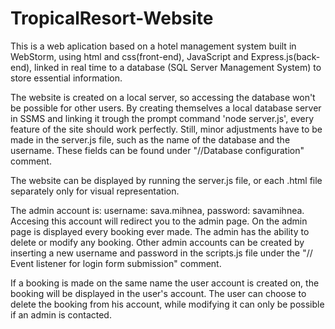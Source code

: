 # TropicalResort-Website
This is a web aplication based on a hotel management system built in WebStorm, using html and css(front-end), JavaScript and Express.js(back-end), linked in real time to a database (SQL Server Management System) to store essential information.

The website is created on a local server, so accessing the database won't be possible for other users. By creating themselves a local database server in SSMS and linking it trough the prompt command 'node server.js', every feature of the site should work perfectly. Still, minor adjustments have to be made in the server.js file, such as the name of the database and the username. These fields can be found under "//Database configuration" comment.

The website can be displayed by running the server.js file, or each .html file separately only for visual representation.

The admin account is: username: sava.mihnea, password: savamihnea. Accesing this account will redirect you to the admin page. On the admin page is displayed every booking ever made. The admin has the ability to delete or modify any booking. Other admin accounts can be created by inserting a new username and password in the scripts.js file under the "// Event listener for login form submission" comment.

If a booking is made on the same name the user account is created on, the booking will be displayed in the user's account. The user can choose to delete the booking from his account, while modifying it can only be possible if an admin is contacted.
